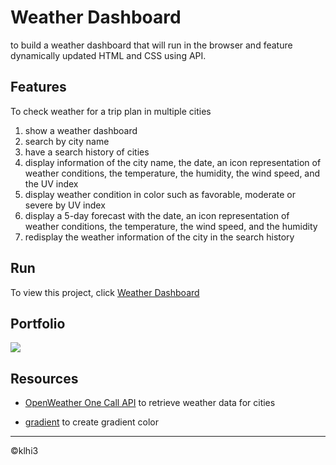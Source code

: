 # Weather Dashboard

 to build a weather dashboard that will run in the browser and feature dynamically updated HTML and CSS using API.


## Features

To check weather for a trip plan in multiple cities


1. show a weather dashboard
2. search by city name
3. have a search history of cities
4. display information of the city name, the date, an icon representation of weather conditions, the temperature, the humidity, the wind speed, and the UV index
5. display weather condition in color such as favorable, moderate or severe by UV index
6. display a 5-day forecast with the date, an icon representation of weather conditions, the temperature, the wind speed, and the humidity
7. redisplay the weather information of the city in the search history


## Run

To view this project, click [Weather Dashboard](https://klhi3.github.io/weather-dashboard/)


## Portfolio

![](./assets/images/page.JPG)


## Resources 

- [OpenWeather One Call API](https://openweathermap.org/api/one-call-api) to retrieve weather data for cities

- [gradient](https://cssgradient.io/) to create gradient color 


- - -
:copyright:klhi3
